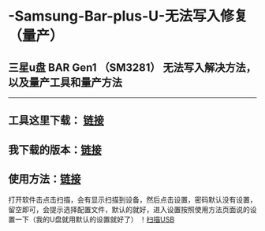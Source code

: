 # -Samsung-Bar-plus-U-无法写入修复（量产）
## 三星u盘 BAR Gen1 （SM3281） 无法写入解决方法，以及量产工具和量产方法
---
工具这里下载： [链接](https://www.usbdev.ru/files/smi/dynamptool)
---
我下载的版本：[链接](https://www.usbdev.ru/?wpfb_dl=10197)
---
使用方法：[链接](https://www.usbdev.ru/articles/a_smi/dyna-repair)
---
打开软件击点击扫描，会有显示扫描到设备，然后点击设置，密码默认没有设置，留空即可，会提示选择配置文件，默认的就好，进入设置按照使用方法页面说的设置一下（我的U盘就用默认的设置就好了）
！[扫描USB](https://github.com/ahhhhfs/-Samsung-Bar-plus-U-/blob/main/1.png)
